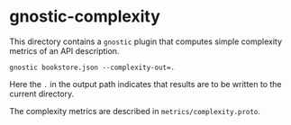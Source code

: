 # gnostic-complexity

This directory contains a `gnostic` plugin that computes simple complexity metrics of an API description.

	gnostic bookstore.json --complexity-out=.

Here the `.` in the output path indicates that results are to be written to the current directory.

The complexity metrics are described in `metrics/complexity.proto`. 
